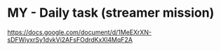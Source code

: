# MY - Daily task (streamer mission)

https://docs.google.com/document/d/1MeEXrXN-sDFWiyxrSy1dvkVi2AFsFOdrdKxXl4MqF2A
